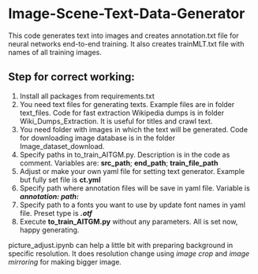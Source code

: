 # Image-Scene-Text-Data-Generator
This code generates text into images and creates annotation.txt file for neural networks end-to-end training. It also creates trainMLT.txt file with names of all training images.

## Step for correct working:

1. Install all packages from requirements.txt
2. You need text files for generating texts. Example files are in folder text_files. Code for fast extraction Wikipedia dumps is in folder Wiki_Dumps_Extraction. It is useful for titles and crawl text.
3. You need folder with images in which the text will be generated. Code for downloading image database is in the folder Image_dataset_download.
4. Specify paths in to_train_AITGM.py. Description is in the code as comment. Variables are: <b>src_path</b>; <b>end_path</b>; <b>train_file_path</b>
5. Adjust or make your own yaml file for setting text generator. Example but fully set file is <b>ct.yml</b>
6. Specify path where annotation files will be save in yaml file. Variable is <b><i>annotation: path:</b></i>
7. Specify path to a fonts you want to use by update font names in yaml file. Preset type is <b><i>.otf</b></i>
8. Execute <b>to_train_AITGM.py</b> without any parameters. All is set now, happy generating.

picture_adjust.ipynb can help a little bit with preparing background in specific resolution. It does resolution change using <i>image crop</i> and <i>image mirroring</i> for making bigger image.

